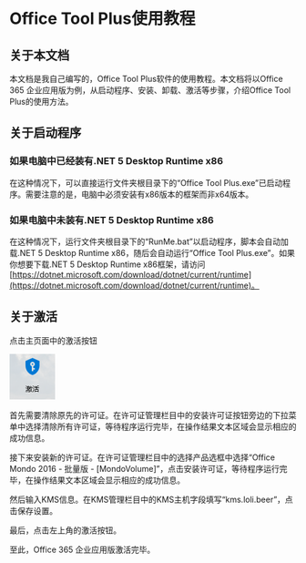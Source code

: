 # Office Tool Plus使用教程

## 关于本文档

本文档是我自己编写的，Office Tool Plus软件的使用教程。本文档将以Office 365 企业应用版为例，从启动程序、安装、卸载、激活等步骤，介绍Office Tool Plus的使用方法。

## 关于启动程序

### 如果电脑中已经装有.NET 5 Desktop Runtime x86

在这种情况下，可以直接运行文件夹根目录下的“Office Tool Plus.exe”已启动程序。需要注意的是，电脑中必须安装有x86版本的框架而非x64版本。

### 如果电脑中未装有.NET 5 Desktop Runtime x86

在这种情况下，运行文件夹根目录下的“RunMe.bat”以启动程序，脚本会自动加载.NET 5 Desktop Runtime x86，随后会自动运行“Office Tool Plus.exe”。如果你想要下载.NET 5 Desktop Runtime x86框架，请访问[https://dotnet.microsoft.com/download/dotnet/current/runtime](https://dotnet.microsoft.com/download/dotnet/current/runtime)。

## 关于激活

点击主页面中的激活按钮

![激活按钮](Pictures\激活按钮.png "激活按钮")

首先需要清除原先的许可证。在许可证管理栏目中的安装许可证按钮旁边的下拉菜单中选择清除所有许可证，等待程序运行完毕，在操作结果文本区域会显示相应的成功信息。

接下来安装新的许可证。在许可证管理栏目中的选择产品选框中选择“Office Mondo 2016 - 批量版 - [MondoVolume]”，点击安装许可证，等待程序运行完毕，在操作结果文本区域会显示相应的成功信息。

然后输入KMS信息。在KMS管理栏目中的KMS主机字段填写“kms.loli.beer”，点击保存设置。

最后，点击左上角的激活按钮。

至此，Office 365 企业应用版激活完毕。
